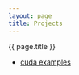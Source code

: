 ```yaml
---
layout: page
title: Projects
---
```


<p id="tip-info"> {{ page.title }} </p>

* [cuda examples][l]

[l]: http://linuxtoy.org
